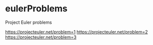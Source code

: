 # eulerProblems
Project Euler problems

https://projecteuler.net/problem=1
https://projecteuler.net/problem=2
https://projecteuler.net/problem=3

